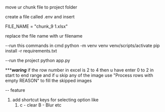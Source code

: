 
move ur chunk file to project folder

create a file called  .env and insert 

FILE_NAME = "chunk_9 1.xlsx"

replace the file name with ur filename

--run this commands in cmd 
python -m venv venv 
venv/scripts/activate 
pip install -r requirements.txt

--run the project
python app.py

**************waring***********
if the row number in excel is 2 to 4 then u have enter 0 to 2 in start to end range
and if u skip any of the image use "Process rows with empty REASON" to fill the skipped images 

-- feature 
 1. add shortcut keys for selecting option like 
    1. c - clear  B - Blur etc